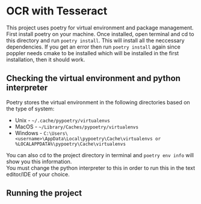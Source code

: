 # OCR with Tesseract
This project uses poetry for virtual environment and package management. First install poetry on your machine. Once installed, open terminal and cd to this directory and run ```poetry install```. This will install all the neccessary dependencies. If you get an error then run ```poetry install``` again since poppler needs cmake to be installed which will be installed in the first installation, then it should work.

## Checking the virtual environment and python interpreter
Poetry stores the virtual environment in the following directories based on the type of system:
- Unix - ```~/.cache/pypoetry/virtualenvs```
- MacOS - ```~/Library/Caches/pypoetry/virtualenvs```
- Windows - ```C:\Users\<username>\AppData\Local\pypoetry\Cache\virtualenvs or %LOCALAPPDATA%\pypoetry\Cache\virtualenvs```

You can also cd to the project directory in terminal and ```poetry env info``` will show you this information.  
You must change the python interpreter to this in order to run this in the text editor/IDE of your choice.

## Running the project